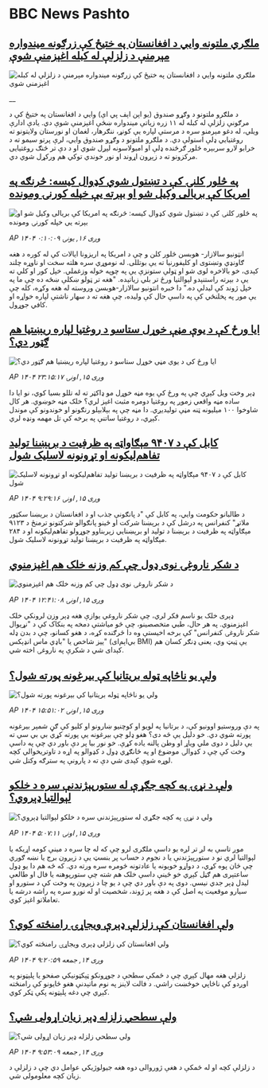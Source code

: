 # BBC News Pashto## [ملګري ملتونه وايي د افغانستان په ختيځ کې زرګونه ميندواره مېرمنې د زلزلې له کبله اغېزمنې شوې](https://www.bbc.co.uk/pashto/live/cx290ew8lq8t?at_medium=RSS&at_campaign=rss?at_campaign=githubrss)![ملګري ملتونه وايي د افغانستان په ختيځ کې زرګونه ميندواره مېرمنې د زلزلې له کبله اغېزمنې شوې](https://ichef.bbci.co.uk/ace/standard/240/cpsprodpb/e9fd/live/a5836a90-8b90-11f0-84c8-99de564f0440.jpg)__د ملګرو ملتونو د وګړو صندوق (يو اېن اېف پي اې) وايي د افغانستان په ختيځ کې د مرګونې زلزلې له کبله له ۱۱ زره زیاتې ميندواره ښځې اغېزمنې شوې دي. يادې ادارې ويلي، له دغو مېرمنو سره د مرستې لپاره یې کونړ، ننګرهار، لغمان او نورستان ولايتونو ته روغتيايي ډلې استولې دي. د ملګرو ملتونو د وګړو صندوق وايي، لرې پرتو سيمو ته د خرابو لارو سربېره څلور ګرځنده ډلې او امبولاسونه لېږل شوي او د دې تر څنګ روغتيايی مرکزونو ته د زېږون اړوند او نور خوندي توکي هم ورکړل شوي دي.## [په څلور کلنۍ کې د تښتول شوي کډوال کيسه: څرنګه په امریکا کې بريالی وکيل شو او بېرته یې خپله کورنۍ ومونده](https://www.bbc.com/pashto/articles/c5yg5ex2891o?at_medium=RSS&at_campaign=rss?at_campaign=githubrss)![په څلور کلنۍ کې د تښتول شوي کډوال کيسه: څرنګه په امریکا کې بريالی وکيل شو او بېرته یې خپله کورنۍ ومونده](https://ichef.bbci.co.uk/ace/ws/240/cpsprodpb/cfde/live/31189d50-8af6-11f0-b391-6936825093bd.jpg)_AP ۱۴۰۴ وږی ۱۶, يونۍ ۰:۱۰:۰۹_انټونیو سالازار- هوبسن څلور کلن و چې د امریکا په اریزونا ایالات کې له کوره د هغه ګاونډي وتښتوی او کلیفورنیا ته یې بوتللی. له نوموړي سره هلته سخت او ناوړه چلند کېدی، خو بالاخره لوی شو او ټولې ستونزې یې په چوپه خوله وزغملي. خپل کور او کلي ته یې د بېرته راستنېدو لېوالتیا ورځ تر بلي زیاتېده.
"هغه تر ټولو ښکلې ښځه ده چې ما په خپل ژوند کې لیدلې ده."
دا خبره انتونیو سالازار-هوبسن وروسته له هغه وکړه، کله چې یې مور په پخلنځي کې په داسې حال کې ولیده، چې هغه ته د سهار ناشتې لپاره خواړه او کافي جوړول.## [ایا ورځ کې د یوې مڼې خوړل ستاسو د روغتیا لپاره ریښتیا هم ګټور دي؟](https://www.bbc.com/pashto/articles/cm2m1xy9r24o?at_medium=RSS&at_campaign=rss?at_campaign=githubrss)![ایا ورځ کې د یوې مڼې خوړل ستاسو د روغتیا لپاره ریښتیا هم ګټور دي؟](https://ichef.bbci.co.uk/ace/ws/240/cpsprodpb/8c65/live/26afb0b0-8b78-11f0-85b3-3b33a63c3c7e.jpg)_AP ۱۴۰۴ وږی ۱۵, اونۍ ۲۳:۱۵:۱۷_ډېر وخت ويل کېږي چې په ورځ کې يوه مڼه خوړل مو ډاکټر ته له تللو بسیا کوي، نو ايا دا ساده مڼه واقعي زموږ په روغتيا دومره مثبت اغېز لري؟
خلک مڼه خوښوي. هر کال شاوخوا ۱۰۰ میلیونه ټنه مڼې توليديږي. دا مڼه چې په بېلابېلو رنګونو او خوندونو کې موندل کېږي، د روغتيا ساتنې په برخه کې تل مهمه ونډه لري.## [کابل کې د  ۹۴۰۷ مېګاواټه په ظرفیت د برېښنا تولید تفاهم‌لیکونه او تړونونه لاسلیک شول](https://www.bbc.com/pashto/articles/c2ejk2vz8ddo?at_medium=RSS&at_campaign=rss?at_campaign=githubrss)![کابل کې د  ۹۴۰۷ مېګاواټه په ظرفیت د برېښنا تولید تفاهم‌لیکونه او تړونونه لاسلیک شول](https://ichef.bbci.co.uk/ace/ws/240/cpsprodpb/51d5/live/a3ed9350-8b17-11f0-9cf6-cbf3e73ce2b9.jpg)_AP ۱۴۰۴ وږی ۱۵, اونۍ ۹:۲۹:۱۶_د طالبانو حکومت وايي، په کابل کې "د پانګونې جذب او د افغانستان د برېښنا سکټور ملاتړ" کنفرانس په درشل کې د برېښنا شرکت او ځینو پانګوالو شرکتونو ترمنځ د ۹۱۲۳ مېګاواټه په ظرفیت د برېښنا د تولید او برېښنايي زېربناوو جوړولو تفاهم‌لیکونه او د ۲۸۴ مېګاواټه په ظرفیت د برېښنا تولید تړونونه لاسلیک شول.## [د شکر ناروغۍ نوی ډول چې کم وزنه خلک هم اغېزمنوي](https://www.bbc.com/pashto/articles/cwy3ygwwppzo?at_medium=RSS&at_campaign=rss?at_campaign=githubrss)![د شکر ناروغۍ نوی ډول چې کم وزنه خلک هم اغېزمنوي](https://ichef.bbci.co.uk/ace/ws/240/cpsprodpb/c2fc/live/b6094670-8814-11f0-84c8-99de564f0440.jpg)_AP ۱۴۰۴ وږی ۱۵, اونۍ ۱۲:۴۱:۰۸_ډېری خلک یو ناسم فکر لري، چې شکر ناروغي یوازې هغه ډېر وزن لرونکي خلک اغېزمنوي. په هر حال، طبي متخصصینو، چې څو میاشتې دمخه په بنکاک کې د "نړیوال شکر ناروغۍ کنفرانس" کې برخه اخیستې وه دا څرګنده کړه، د هغو کسانو، چې د بدن ډله ییز شاخص یا "باډي ماس انډېکس" (بي‌اېم‌ای BMI) یې ټیټ وي، یعنی ډنګر کسان هم کېدای شي د شکرې په ناروغۍ اخته شي.## [ولې یو ناڅاپه ټوله بریتانیا کې بیرغونه پورته شول؟](https://www.bbc.com/pashto/articles/cn0rlp6djklo?at_medium=RSS&at_campaign=rss?at_campaign=githubrss)![ولې یو ناڅاپه ټوله بریتانیا کې بیرغونه پورته شول؟](https://ichef.bbci.co.uk/ace/ws/240/cpsprodpb/beac/live/fedf8f60-8992-11f0-b391-6936825093bd.jpg)_AP ۱۴۰۴ وږی ۱۵, اونۍ ۱۵:۵۱:۰۲_په دې وروستیو اوونیو کې، د برتانیا په لویو او کوچنیو ښارونو او کلیو کې ګڼ شمېر بیرغونه پورته شوي دي. خو دلیل یې څه دی؟
هغو ډلو چې بیرغونه یې پورته کړي بي بي سي ته یې دلیل د دوی ملي ویاړ او وطن پالنه یاده کړې. 
خو نور بیا پر دې باور دي چې په داسې وخت کې چې د کډوالۍ موضوع او په ځانګړي ډول د کډوالو په اړه د تاوتریخوالي کچه لوړه شوې کېدی شي دې ته د پارونې په سترګه وکتل شي.## [ولې د نړۍ په کچه جګړې له ستورپېژندنې سره د خلکو لېوالتیا ډېروي؟](https://www.bbc.com/pashto/articles/c20zpl7wen6o?at_medium=RSS&at_campaign=rss?at_campaign=githubrss)![ولې د نړۍ په کچه جګړې له ستورپېژندنې سره د خلکو لېوالتیا ډېروي؟](https://ichef.bbci.co.uk/ace/ws/240/cpsprodpb/abae/live/680bc270-84ba-11f0-b98d-d308c56c1729.jpg)_AP ۱۴۰۴ وږی ۱۵, اونۍ ۵:۰۷:۱۱_موږ تاسې به لږ تر لږه یو داسې ملګری لرو چې که له چا سره د مینې کومه اړیکه یا لېوالتیا لري نو د ستورپېژندنې یا د نجوم د حساب پر بنسټ یې د زېږون برج یا نښه ګوري چې ځان پوه کړي، د دواړو خویونه یا عادتونه څومره سره ورته دي.
که څه هم دا یو ډول ساعتېری هم ګڼل کېږي خو ځينې داسې خلک هم شته چې ستورپوهنه یا فال او طالعې لیدل ډېر جدي نیسي. دوی په دې باور دي چې د یو چا د زېږون په وخت کې د ستورو او سیارو موقعیت په اصل کې د هغه پر ژوند، شخصیت او له نورو سره په راشه درشه یا تعاملاتو اغېز کوي.## [ولې افغانستان کې زلزلې ډېرې ویجاړۍ رامنځته کوي؟](https://www.bbc.com/pashto/articles/cgeqn25jlvgo?at_medium=RSS&at_campaign=rss?at_campaign=githubrss)![ولې افغانستان کې زلزلې ډېرې ویجاړۍ رامنځته کوي؟](https://ichef.bbci.co.uk/ace/ws/240/cpsprodpb/b600/live/0ec6e490-8a39-11f0-84c8-99de564f0440.jpg)_AP ۱۴۰۴ وږی ۱۴, جمعه ۹:۲۰:۵۹_زلزلې هغه مهال کېږي چې د ځمکې سطحې د جوړونکو ټېکټونیکي صفحو یا پلېټونو په اوږدو کې ناڅاپي‌ خوځښت راشي.‌ د فالت لاینز په نوم ماتېدنې هغو ځایونو کې رامنځته کېږي چې دغه پلېټونه پکې ټکر کوي.## [ولې سطحي زلزله ډېر زیان اړولی شي؟](https://www.bbc.com/pashto/articles/cp8ml1q58vmo?at_medium=RSS&at_campaign=rss?at_campaign=githubrss)![ولې سطحي زلزله ډېر زیان اړولی شي؟](https://ichef.bbci.co.uk/ace/ws/240/cpsprodpb/f529/live/d5892b20-8a3d-11f0-84c8-99de564f0440.jpg)_AP ۱۴۰۴ وږی ۱۴, جمعه ۹:۵۳:۰۹_د زلزلې کچه او له ځمکې د هغې ژوروالی دوه هغه جیولوژیکي عوامل دي چې د زلزلې د زیان کچه معلومولی شي.